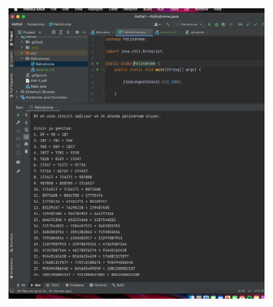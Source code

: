 <img src="https://github.com/Hepsiemlak-Java-Spring-Bootcamp/hepsiemlak-java-spring-bootcamp-hw1-khvci/blob/main/Palindrome/Screenshot%202022-02-02%20at%2000.14.43.png">
